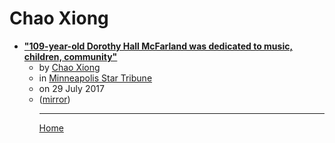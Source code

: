 # Chao Xiong

 - [**"109-year-old Dorothy Hall McFarland was dedicated to music, children, community"**](https://www.startribune.com/dorothy-hall-mcfarland-109-her-long-life-was-dedicated-to-music-children-community/437396823/)<ul><li>by [Chao Xiong](../../authors/chao-xiong/index.md)</li><li>in [Minneapolis Star Tribune](https://www.startribune.com/)</li><li>on 29 July 2017</li><li>([mirror](https://web.archive.org/web/*/https://www.startribune.com/dorothy-hall-mcfarland-109-her-long-life-was-dedicated-to-music-children-community/437396823/))</li><ul>

----

[Home](../index.md)
